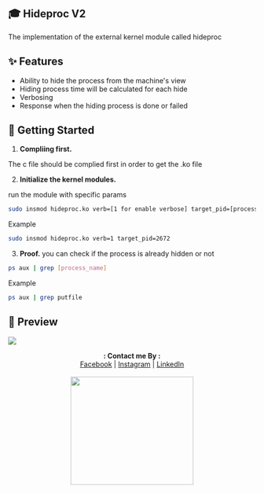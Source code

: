 ## 🎓 Hideproc V2

The implementation of the external kernel module called hideproc

## ✨ Features

- Ability to hide the process from the machine's view
- Hiding process time will be calculated for each hide
- Verbosing
- Response when the hiding process is done or failed

## 🚀 Getting Started

1. **Compliing first.**

The c file should be complied first in order to get the .ko file

2. **Initialize the kernel modules.**

run the module with specific params 

```sh
sudo insmod hideproc.ko verb=[1 for enable verbose] target_pid=[process_id to hide]
```
Example
```sh
sudo insmod hideproc.ko verb=1 target_pid=2672
```

3. **Proof.**
you can check if the process is already hidden or not

```sh
ps aux | grep [process_name]
```
Example
```sh
ps aux | grep putfile
```


## 🌟 Preview

<img src="https://www.img.in.th/images/aca5ed664d921f49cc831ed254a419bf.png" border="0" />

<p align="center">
  <b>: Contact me By :</b><br>
  <a href="https://www.facebook.com/thiti.developer">Facebook</a> |
  <a href="https://www.instagram.com/thiti.mwk/">Instagram</a> |
  <a href="https://www.linkedin.com/in/thiti-mahawannakit-558791183/">LinkedIn</a>
  <br><br>
  <img src="https://media.giphy.com/media/h1u6yvxlVKmfLiSryA/giphy.gif" width="250" height="220">
</p>

